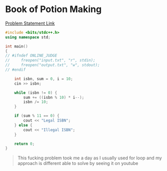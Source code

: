 # Book of Potion Making

[Problem Statement Link](https://www.hackerearth.com/practice/basic-programming/input-output/basics-of-input-output/practice-problems/algorithm/sum-it-if-you-can-4867f851/)

``` c++
#include <bits/stdc++.h>
using namespace std;

int main()
{
// #ifndef ONLINE_JUDGE
//     freopen("input.txt", "r", stdin);
//     freopen("output.txt", "w", stdout);
// #endif

    int isbn, sum = 0, i = 10;
    cin >> isbn;

    while (isbn != 0) {
        sum += ((isbn % 10) * i--);
        isbn /= 10;
    }

    if (sum % 11 == 0) {
        cout << "Legal ISBN";
    } else {
        cout << "Illegal ISBN";
    }

    return 0;
}
```

> This fucking problem took me a day as I usually used for loop and my approach is different able to solve by seeing it on youtube